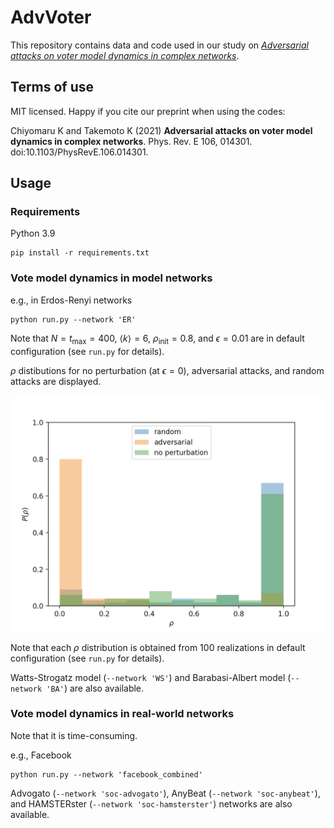# AdvVoter
This repository contains data and code used in our study on *[Adversarial attacks on voter model dynamics in complex networks](https://doi.org/10.1103/PhysRevE.106.014301)*.

## Terms of use

MIT licensed. Happy if you cite our preprint when using the codes:

Chiyomaru K and Takemoto K (2021) **Adversarial attacks on voter model dynamics in complex networks**. Phys. Rev. E 106, 014301. doi:10.1103/PhysRevE.106.014301.

## Usage
### Requirements
Python 3.9
```
pip install -r requirements.txt
```

### Vote model dynamics in model networks
e.g., in Erdos-Renyi networks
```
python run.py --network 'ER'
```

Note that $N=t_{\max}=400$, $\langle k \rangle = 6$, $\rho_{\mathrm{init}}=0.8$, and $\epsilon=0.01$ are in default configuration (see `run.py` for details).

$\rho$ distibutions for no perturbation (at $\epsilon=0$), adversarial attacks, and random attacks are displayed.

![rho_distributions](rho_distribution.png)

Note that each $\rho$ distribution is obtained from 100 realizations in default configuration (see `run.py` for details).


Watts-Strogatz model (`--network 'WS'`) and Barabasi-Albert model (`--network 'BA'`) are also available.

### Vote model dynamics in real-world networks
Note that it is time-consuming.

e.g., Facebook
```
python run.py --network 'facebook_combined'
```
Advogato (`--network 'soc-advogato'`), AnyBeat (`--network 'soc-anybeat'`), and HAMSTERster (`--network 'soc-hamsterster'`) networks are also available.
